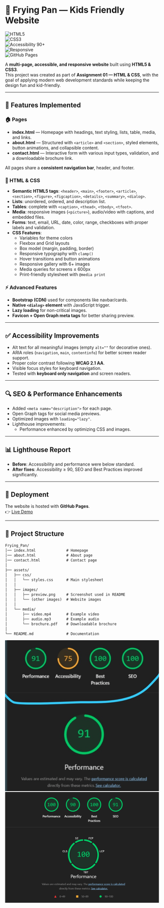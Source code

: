 # 🍳 Frying Pan — Kids Friendly Website  

![HTML5](https://img.shields.io/badge/HTML5-E34F26?style=for-the-badge&logo=html5&logoColor=white)  
![CSS3](https://img.shields.io/badge/CSS3-1572B6?style=for-the-badge&logo=css3&logoColor=white)  
![Accessibility 90+](https://img.shields.io/badge/Accessibility-90%2B-brightgreen?style=for-the-badge&logo=lighthouse&logoColor=white)  
![Responsive](https://img.shields.io/badge/Responsive-Yes-blue?style=for-the-badge&logo=responsive&logoColor=white)  
![GitHub Pages](https://img.shields.io/badge/Deployed-GitHub%20Pages-181717?style=for-the-badge&logo=github)  

A **multi-page, accessible, and responsive website** built using **HTML5 & CSS3**.  
This project was created as part of **Assignment 01 — HTML & CSS**, with the goal of applying modern web development standards while keeping the design fun and kid-friendly.

---

## 🌟 Features Implemented

### 🏠 Pages
- **index.html** — Homepage with headings, text styling, lists, table, media, and links.  
- **about.html** — Structured with `<article>` and `<section>`, styled elements, button animations, and collapsible content.  
- **contact.html** — Interactive form with various input types, validation, and a downloadable brochure link.  

All pages share a **consistent navigation bar**, header, and footer.

### 🎨 HTML & CSS
- **Semantic HTML5 tags**: `<header>`, `<main>`, `<footer>`, `<article>`, `<section>`, `<figure>`, `<figcaption>`, `<details>`, `<summary>`, `<dialog>`.  
- **Lists**: unordered, ordered, and description list.  
- **Tables**: complete with `<caption>`, `<thead>`, `<tbody>`, `<tfoot>`.  
- **Media**: responsive images (`<picture>`), audio/video with captions, and embedded files.  
- **Forms**: text, email, URL, date, color, range, checkboxes with proper labels and validation.  
- **CSS Features**:  
  - Variables for theme colors  
  - Flexbox and Grid layouts  
  - Box model (margin, padding, border)  
  - Responsive typography with `clamp()`  
  - Hover transitions and button animations  
  - Responsive gallery with 6+ images  
  - Media queries for screens ≤ 600px    
  - Print-friendly stylesheet with `@media print`  

### ⚡ Advanced Features
- **Bootstrap (CDN)** used for components like navbar/cards.  
- **Native `<dialog>` element** with JavaScript trigger.  
- **Lazy loading** for non-critical images.  
- **Favicon + Open Graph meta tags** for better sharing preview.  

---

## ✅ Accessibility Improvements
- Alt text for all meaningful images (empty `alt=""` for decorative ones).  
- ARIA roles (`navigation`, `main`, `contentinfo`) for better screen reader support.  
- Proper color contrast following **WCAG 2.1 AA**.  
- Visible focus styles for keyboard navigation.  
- Tested with **keyboard only navigation** and screen readers.  

---

## 🔍 SEO & Performance Enhancements
- Added `<meta name="description">` for each page.  
- Open Graph tags for social media previews.  
- Optimized images with `loading="lazy"`.  
- Lighthouse improvements: 
  - Performance enhanced by optimizing CSS and images.  

---

## 📊 Lighthouse Report
- **Before**: Accessibility and performance were below standard.  
- **After fixes**: Accessibility ≥ 90, SEO and Best Practices improved significantly.

---

## 🚀 Deployment
The website is hosted with **GitHub Pages**.  
👉 [Live Demo](https://muhammad-subhan456.github.io/Frying_Pan/)  

---

## 📂 Project Structure
```
Frying_Pan/
│── index.html              # Homepage
│── about.html              # About page
│── contact.html            # Contact page
│
├── assets/
│   ├── css/
│   │   └── styles.css      # Main stylesheet
│   │
│   ├── images/
│   │   ├── preview.png     # Screenshot used in README
│   │   └── (other images)  # Website images
│   │
│   └── media/
│       ├── video.mp4       # Example video
│       ├── audio.mp3       # Example audio
│       └── brochure.pdf    # Downloadable brochure
│
└── README.md               # Documentation
```

![LightHouse Before](assets/images/before.png)
![LightHouse After](assets/images/after.png)
